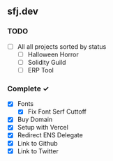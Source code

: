 ## sfj.dev

### TODO

- [ ] All all projects sorted by status
  - [ ] Halloween Horror
  - [ ] Solidity Guild
  - [ ] ERP Tool

### Complete ✓

- [x] Fonts
  - [x] Fix Font Serf Cuttoff
- [x] Buy Domain
- [x] Setup with Vercel
- [x] Redirect ENS Delegate
- [x] Link to Github
- [x] Link to Twitter
